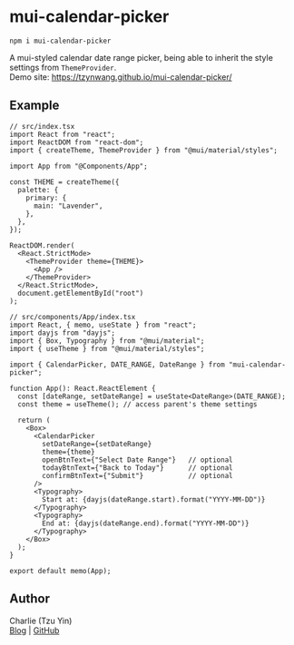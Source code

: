 # mui-calendar-picker

```string
npm i mui-calendar-picker
```

A mui-styled calendar date range picker, being able to inherit the style settings from `ThemeProvider`.\
Demo site: https://tzynwang.github.io/mui-calendar-picker/

## Example

```tsx
// src/index.tsx
import React from "react";
import ReactDOM from "react-dom";
import { createTheme, ThemeProvider } from "@mui/material/styles";

import App from "@Components/App";

const THEME = createTheme({
  palette: {
    primary: {
      main: "Lavender",
    },
  },
});

ReactDOM.render(
  <React.StrictMode>
    <ThemeProvider theme={THEME}>
      <App />
    </ThemeProvider>
  </React.StrictMode>,
  document.getElementById("root")
);
```

```tsx
// src/components/App/index.tsx
import React, { memo, useState } from "react";
import dayjs from "dayjs";
import { Box, Typography } from "@mui/material";
import { useTheme } from "@mui/material/styles";

import { CalendarPicker, DATE_RANGE, DateRange } from "mui-calendar-picker";

function App(): React.ReactElement {
  const [dateRange, setDateRange] = useState<DateRange>(DATE_RANGE);
  const theme = useTheme(); // access parent's theme settings

  return (
    <Box>
      <CalendarPicker
        setDateRange={setDateRange}
        theme={theme}
        openBtnText={"Select Date Range"}   // optional
        todayBtnText={"Back to Today"}      // optional
        confirmBtnText={"Submit"}           // optional
      />
      <Typography>
        Start at: {dayjs(dateRange.start).format("YYYY-MM-DD")}
      </Typography>
      <Typography>
        End at: {dayjs(dateRange.end).format("YYYY-MM-DD")}
      </Typography>
    </Box>
  );
}

export default memo(App);
```

## Author

Charlie (Tzu Yin)\
[Blog](https://tzynwang.github.io/) | [GitHub](https://github.com/tzynwang)
